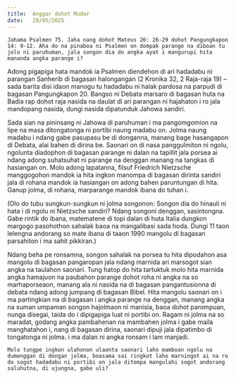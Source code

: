 ```yaml
---
title:  Anggur dohot Mudar
date:   28/05/2025
---
```


`Jahama Psalmen 75. Jaha nang dohot Mateus 26: 26-29 dohot Pangungkapon 14: 9-12. Aha do na pinaboa ni Psalmen on dompak parange na diboan tu jolo ni paruhuman, jala songon dia do angka ayat i mangurupi hita mananda angka parange i?`

Adong pigapiga hata mandok ia Psalmen diendehon di ari hadadabu ni parangan Sanherib di bagasan halongangan (2 Kronika 32, 2 Raja-raja 19) – sada barita disi idaon manogu tu hadadabu ni halak pardosa na parpudi di bagasan Pangungkapon 20. Bangso ni Debata marsaro di bagasan huta na Badia rap dohot raja nasida na daulat di ari parangan ni hajahaton i ro jala mandopang nasida, dungi nasida dipatunduk Jahowa sandiri.

Sada sian na pininsang ni Jahowa di paruhuman i ma pangomgomion na lipe na masa ditongatonga ni portibi naung madabu on. Jolma naung madabu i ndang gabe pasupasu be di donganna, manang bage hasangapon di Debata, alai bahen di dirina be. Saonari on di nasa panggulmiton ni ngolu, ngolunta diadophon di bagasan parange ni dalan na tapillit jala porsea ai ndang adong suhatsuhat ni parange na denggan manang na tangkas di hasiangan on. Molo adong lapatanna, filsuf Friedrich Nietzsche manggogohon mandok ia hita ingkon manompa di bagasan dirinta sandiri jala di rohana mandok ia hasiangan on adong bahen paruntungan di hita. Ganup jolma, di rohana, marparange mandok ibana do tuhan i.

(Olo do tubu sungkun-sungkun ni jolma songonon: Songon dia do hinauli ni hata i di ngolu ni Nietzsche sandiri? Ndang songoni denggan, sasintongna. Gabe rintik do ibana, matematene di topi dalan di huta Italia dungkon margogo pasohothon sahalak baoa na mangalibasi sada hoda. Dungi 11 taon lelengna andorang so mate ibana di taaon 1990 mangolu di bagasan parsahiton i ma sahit pikkiran.)

Ndang beha pe ronsamna, songon sahalak na porsea tu hita dipodahon asa mangolu di bagasan pangaropan jala ndang marnida ari marsogot sian angka na taulahon saonari. Tung hatop do hita tartuktuk molo hita marnida angka hamajuon na paubahon parange dohot roha ni angka na so marhaporseaon, manang ala ni nasida na di bagasan pangantusionna di debata ndang adong jumpang di bagasan Bibel. Hita mangolu saonari on i ma partingkian na di bagasan i angka parange na denggan, manang angka na suman umpaman songon hajolmaon ni manisia, baoa dohot parompuan, nunga disegai, taida do i dipigapiga luat ni portibi on. Ragam ni jolma na so maradat, godang angka pambahenan na mambahen jolma i gabe maila manghatahon i, nang di bagasan dirina, saonari dipuji jala dipatimbo di tongatonga ni jolma. i ma dalan ni angka ronsam i lam manjadi.

`Molo tungpe ingkon ulahonon ulaonta saonari laho mamboan ngolu na dumenggan di dongan jolma, boasama sai ringkot laho marningot ai na ro do sogot hadadabu ni portibi on jala ditompa mangulahi sogot andorang saluhutna, di ujungna, gabe uli?`